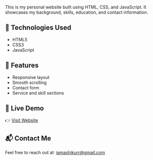 This is my personal website built using HTML, CSS, and JavaScript. It showcases my background, skills, education, and contact information.

## 🔧 Technologies Used
- HTML5
- CSS3
- JavaScript

## 📌 Features
- Responsive layout
- Smooth scrolling
- Contact form
- Service and skill sections

## 🚀 Live Demo
👉 [Visit Website](https://ashikurrrrr.github.io/ashik/)

## 📬 Contact Me
Feel free to reach out at: iamashikurr@gmail.com
